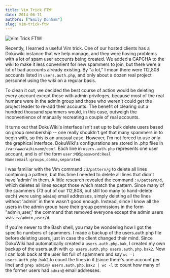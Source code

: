 ```yaml
---
title: Vim Trick FTW!
date: 2014-06-11
authors: ["Emily Dunham"]
slug: vim-trick-ftw
---
```


![Vim Trick FTW!](/images/emilyvim.png#blog)

Recently, I learned a useful Vim trick. One of our hosted clients has a Dokuwiki
instance that we help manage, and they were having problems with a lot of spam
user accounts being created. We added a CAPCHA to the wiki to make it less
convenient for new spammers to join, but there were a lot of bad accounts
already existing. By "a lot," I mean there were 112,808 accounts listed in
``users.auth.php``, and only about a dozen real project personnel using the wiki
on a regular basis.

To clean it out, we decided the best course of action would be deleting every
account except those with admin privileges, because most of the real humans were
in the admin group and those who weren't could get the project leader to re-add
their accounts. The benefit of clearing out a hundred thousand spammers would,
in this case, outweigh the inconvenience of manually recreating a couple of real
accounts.

It turns out that DokuWiki's interface isn't set up to bulk delete users based
on group membership -- one really shouldn't get that many spammers in to begin
with, so this is an unusual case. However, I'm not forced to use only the
graphical interface. DokuWiki's configurations are stored in .php files in
``/var/www/wikiname/conf``. Each line in ``users.auth.php`` represents one user
account, and is of the form
``user:MD5password:Real Name:email:groups,comma,separated``.

I was familiar with the Vim command ``:d/pattern/g`` to delete all lines
containing a pattern, but this time I needed to delete all lines that didn't
have 'admin' in them. A little research revealed the command ``:v/pattern/d``,
which deletes all lines except those which match the pattern. Since many of the
spammers (73 out of our 112,808, but still too many to hand-delete each) were
using ``admin@`` email addresses, simply deleting all the lines without 'admin'
in them wasn't good enough. Instead, since I know all the users in the admin
group have their group permissions in the form "admin,user," the command that
removed everyone except the admin users was ``:v/admin,user/d``.

If you're newer to the Bash shell, you may be wondering how I got the specific
numbers of spammers. I made a backup of the users.auth.php file before deleting
users, just in case the client changed their mind. Since DokuWiki had
automatically created a ``users.auth.php.bak``, I created my own backup of the
users.auth with ``cp users.auth.php users.auth.php.bak2``. Now I can look back
at the user list full of spammers and say ``wc -l users.auth.php.bak2`` to count
the lines in it (since there's one account per line) and
``grep admin@ users.auth.php.bak2 | wc -l`` to count how many of the former
users had ``admin@`` email addresses.
